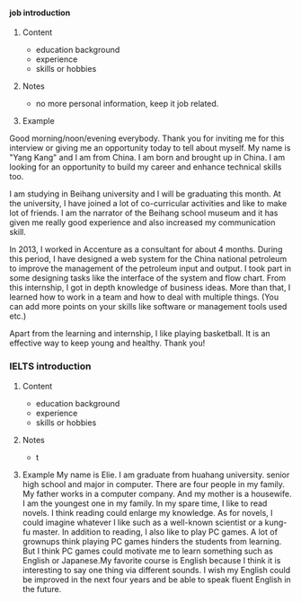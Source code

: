 #### job introduction  
1. Content  
    - education background
    - experience
    - skills or hobbies

2. Notes
    - no more personal information, keep it job related.  

3. Example

Good morning/noon/evening everybody. Thank you for inviting me for this interview or giving me an opportunity today to tell about myself. My name is "Yang Kang" and I am from China. I am born and brought up in China. I am looking for an opportunity to build my career and enhance technical skills too.

I am studying in Beihang university and I will be graduating this month. At the university, I have joined a lot of co-curricular activities and like to make lot of friends. I am the narrator of the Beihang school museum and it has given me really good experience and also increased my communication skill. 

In 2013, I worked in Accenture as a consultant for about 4 months. During this period, I have designed a web system for the China national petroleum to improve the management of the petroleum input and output. I took part in some designing tasks like the interface of the system and flow chart. From this internship, I got in depth knowledge of business ideas. More than that, I learned how to work in a team and how to deal with multiple things.
(You can add more points on your skills like software or management tools  used etc.)

Apart from the learning and internship, I like playing basketball. It is an effective way to keep young and healthy. Thank you!


### IELTS introduction  
1. Content
    - education background
    - experience
    - skills or hobbies

2. Notes
    - t

3. Example
My name is Elie. I am graduate from huahang university. senior high school and major in computer. There are four people in my family. My father works in a computer company. And my mother is a housewife. I am the youngest one in my family. In my spare time, I like to read novels. I think reading could enlarge my knowledge. As for novels, I could imagine whatever I like such as a well-known scientist or a kung-fu master. In addition to reading, I also like to play PC games. A lot of grownups think playing PC games hinders the students from learning. But I think PC games could motivate me to learn something such as English or Japanese.My favorite course is English because I think it is interesting to say one thing via different sounds. I wish my English could be improved in the next four years and be able to speak fluent English in the future. 
